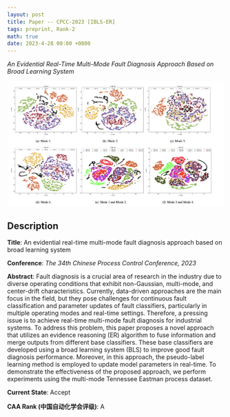```yaml
---
layout: post
title: Paper -- CPCC-2023 [IBLS-ER]
tags: preprint, Rank-2
math: true
date: 2023-4-28 00:00 +0800
---
```

*An Evidential Real-Time Multi-Mode Fault Diagnosis Approach Based on Broad Learning System*

![GA](https://github.com/Samlzy/pics/raw/Samlzy-patch-1/LiC-C-01.png)


## Description

**Title**: An evidential real-time multi-mode fault diagnosis approach based on broad learning system

**Conference**: *The 34th Chinese Process Control Conference, 2023*

**Abstract**: Fault diagnosis is a crucial area of research in the industry due to diverse operating conditions that exhibit non-Gaussian, multi-mode, and center-drift characteristics. Currently, data-driven approaches are the main focus in the field, but they pose challenges for continuous fault classification and parameter updates of fault classifiers, particularly in multiple operating modes and real-time settings. Therefore, a pressing issue is to achieve real-time multi-mode fault diagnosis for industrial systems. To address this problem, this paper proposes a novel approach that utilizes an evidence reasoning (ER) algorithm to fuse information and merge outputs from different base classifiers. These base classifiers are developed using a broad learning system (BLS) to improve good fault diagnosis performance. Moreover, in this approach, the pseudo-label learning method is employed to update model parameters in real-time. To demonstrate the effectiveness of the proposed approach, we perform experiments using the multi-mode Tennessee Eastman process dataset.

**Current State**: Accept 

**CAA Rank (中国自动化学会评级)**: A

